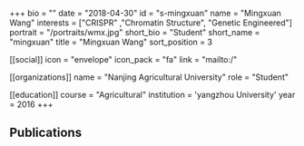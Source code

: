 +++
bio = ""
date = "2018-04-30"
id = "s-mingxuan"
name = "Mingxuan Wang"
interests = ["CRISPR" ,"Chromatin Structure", "Genetic Engineered"]
portrait = "/portraits/wmx.jpg"
short_bio = "Student"
short_name = "mingxuan"
title = "Mingxuan Wang"
sort_position = 3

[[social]]
    icon = "envelope"
    icon_pack = "fa"
    link = "mailto:/"

[[organizations]]
    name = "Nanjing Agricultural University"
    role = "Student"

[[education]]
    course = "Agricultural"
    institution = 'yangzhou University'
    year = 2016
+++

## Publications

